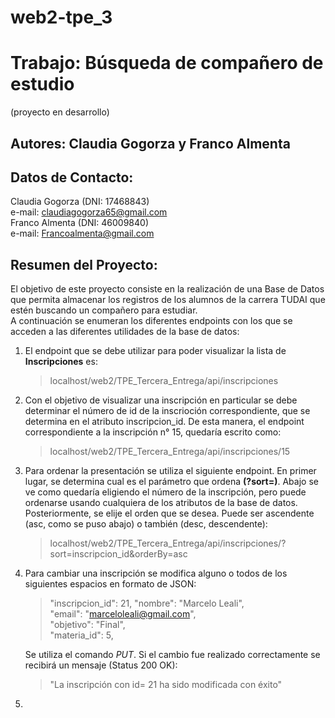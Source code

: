 # web2-tpe_3

# Trabajo: Búsqueda de compañero de estudio
(proyecto en desarrollo)

   ## Autores: Claudia Gogorza y Franco Almenta

##  Datos de Contacto:  ##
Claudia Gogorza (DNI: 17468843)  
e-mail: claudiagogorza65@gmail.com  
Franco Almenta (DNI: 46009840)  
e-mail: Francoalmenta@gmail.com  
## Resumen del Proyecto: ##  
El objetivo de este proyecto consiste en la realización de una Base de Datos que permita almacenar 
los registros de los alumnos de la carrera TUDAI que estén buscando un compañero para estudiar.  
A continuación se enumeran los diferentes endpoints con los que se acceden a las diferentes utilidades de la base de datos: 
1) El endpoint que se debe utilizar para poder visualizar la lista de **Inscripciones** es:  
   > localhost/web2/TPE_Tercera_Entrega/api/inscripciones

2) Con el objetivo de visualizar una inscripción en particular se debe determinar el número de id
   de la inscrioción correspondiente, que se determina en el atributo inscripcion_id. De esta manera, el endpoint correspondiente a la inscripción n° 15, quedaría escrito como:
   > localhost/web2/TPE_Tercera_Entrega/api/inscripciones/15
3) Para ordenar la presentación se utiliza el siguiente endpoint. En primer lugar, se determina cual es el parámetro que ordena **(?sort=)**. Abajo se ve como quedaría eligiendo
   el número de la inscripción, pero puede ordenarse usando cualquiera de los atributos de la base de datos. Posteriormente, se elije el orden que se desea. Puede ser ascendente (asc, como se puso abajo) o también (desc, descendente):
   > localhost/web2/TPE_Tercera_Entrega/api/inscripciones/?sort=inscripcion_id&orderBy=asc

4) Para cambiar una inscripción se modifica alguno o todos de los siguientes espacios en formato de JSON:
   > "inscripcion_id": 21,
   > "nombre": "Marcelo Leali",  
   > "email": "marceloleali@gmail.com",  
   > "objetivo": "Final",  
   > "materia_id": 5,

   Se utiliza el comando *PUT*. Si el cambio fue realizado correctamente se recibirá un mensaje (Status 200 OK):
   > "La inscripción con id= 21 ha sido modificada con éxito"

5) 


